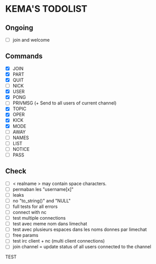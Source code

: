 # KEMA'S TODOLIST

## Ongoing

- [ ] join and welcome

## Commands

- [x] JOIN
- [x] PART
- [x] QUIT
- [ ] NICK
- [x] USER
- [x] PONG
- [ ] PRIVMSG (+ Send to all users of current channel)
- [x] TOPIC
- [x] OPER
- [x] KICK
- [x] MODE
- [ ] AWAY
- [ ] NAMES
- [ ] LIST
- [ ] NOTICE
- [ ] PASS

## Check

- [ ] < realname > may contain space characters.
- [ ] permaban les "username[x]"
- [ ] leaks
- [ ] no "to_string()" and "NULL"
- [ ] full tests for all errors
- [ ] connect with nc
- [ ] test multiple connections
- [ ] test avec meme nom dans limechat
- [ ] test avec plusieurs espaces dans les noms donnes par limechat
- [ ] free params
- [ ] test irc client + nc (multi client connections)
- [ ] join channel = update status of all users connected to the channel

TEST

